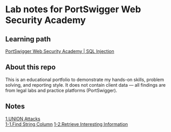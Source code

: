 # Lab notes for PortSwigger Web Security Academy

## Learning path
[PortSwigger Web Security Academy | SQL Injection](https://portswigger.net/web-security/learning-paths/sql-injection)

## About this repo
This is an educational portfolio to demonstrate my hands-on skills, problem solving, and reporting style.
It does not contain client data — all findings are from legal labs and practice platforms (PortSwigger).

## Notes
[1.UNION Attacks](https://github.com/itr-a/SQLi/blob/main/1.UNION_attack.md)  
[1-1.Find String Column](https://github.com/itr-a/SQLi/blob/main/1-1.Find_String_Column.md)
[1-2.Retrieve Interesting Information](https://github.com/itr-a/SQLi/blob/main/1-2.Retrieve_Data.md)
